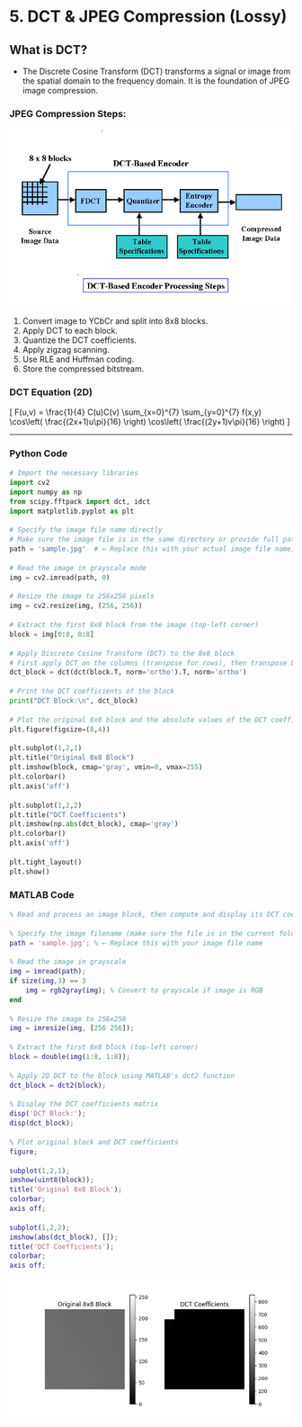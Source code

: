 # 5. DCT & JPEG Compression (Lossy)


##  What is DCT?

- The Discrete Cosine Transform (DCT) transforms a signal or image from the spatial domain to the frequency domain. It is the foundation of JPEG image compression.



### JPEG Compression Steps:

![alt](photows/JPEGCompressionSteps.png)

1. Convert image to YCbCr and split into 8x8 blocks.
2. Apply DCT to each block.
3. Quantize the DCT coefficients.
4. Apply zigzag scanning.
5. Use RLE and Huffman coding.
6. Store the compressed bitstream.




###  DCT Equation (2D)
\[
F(u,v) = \frac{1}{4} C(u)C(v) \sum_{x=0}^{7} \sum_{y=0}^{7} f(x,y) \cos\left( \frac{(2x+1)u\pi}{16} \right) \cos\left( \frac{(2y+1)v\pi}{16} \right)
\]

---

###  Python Code 

```python
# Import the necessary libraries
import cv2
import numpy as np
from scipy.fftpack import dct, idct
import matplotlib.pyplot as plt

# Specify the image file name directly
# Make sure the image file is in the same directory or provide full path
path = 'sample.jpg'  # ← Replace this with your actual image file name, e.g. 'lena.png'

# Read the image in grayscale mode
img = cv2.imread(path, 0)

# Resize the image to 256x256 pixels
img = cv2.resize(img, (256, 256))

# Extract the first 8x8 block from the image (top-left corner)
block = img[0:8, 0:8]

# Apply Discrete Cosine Transform (DCT) to the 8x8 block
# First apply DCT on the columns (transpose for rows), then transpose back
dct_block = dct(dct(block.T, norm='ortho').T, norm='ortho')

# Print the DCT coefficients of the block
print("DCT Block:\n", dct_block)

# Plot the original 8x8 block and the absolute values of the DCT coefficients
plt.figure(figsize=(8,4))

plt.subplot(1,2,1)
plt.title("Original 8x8 Block")
plt.imshow(block, cmap='gray', vmin=0, vmax=255)
plt.colorbar()
plt.axis('off')

plt.subplot(1,2,2)
plt.title("DCT Coefficients")
plt.imshow(np.abs(dct_block), cmap='gray')
plt.colorbar()
plt.axis('off')

plt.tight_layout()
plt.show()

```



###  MATLAB Code

```matlab
% Read and process an image block, then compute and display its DCT coefficients

% Specify the image filename (make sure the file is in the current folder or provide full path)
path = 'sample.jpg'; % ← Replace this with your image file name

% Read the image in grayscale
img = imread(path);
if size(img,3) == 3
    img = rgb2gray(img); % Convert to grayscale if image is RGB
end

% Resize the image to 256x256
img = imresize(img, [256 256]);

% Extract the first 8x8 block (top-left corner)
block = double(img(1:8, 1:8));

% Apply 2D DCT to the block using MATLAB's dct2 function
dct_block = dct2(block);

% Display the DCT coefficients matrix
disp('DCT Block:');
disp(dct_block);

% Plot original block and DCT coefficients
figure;

subplot(1,2,1);
imshow(uint8(block));
title('Original 8x8 Block');
colorbar;
axis off;

subplot(1,2,2);
imshow(abs(dct_block), []);
title('DCT Coefficients');
colorbar;
axis off;

```

![JPEG Diagram](photows/DCT7521.png)



